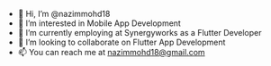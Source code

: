 - 👋 Hi, I’m @nazimmohd18
- 👀 I’m interested in Mobile App Development
- 🌱 I’m currently employing at Synergyworks as a Flutter Developer
- 💞️ I’m looking to collaborate on Flutter App Development
- 📫 You can reach me at nazimmohd18@gmail.com

<!---
nazimmohd18/nazimmohd18 is a ✨ special ✨ repository because its `README.md` (this file) appears on your GitHub profile.
You can click the Preview link to take a look at your changes.
--->
